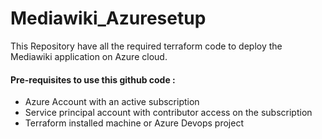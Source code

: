 # Mediawiki_Azuresetup
This Repository have all the required terraform code to deploy the Mediawiki application on Azure cloud.

#### Pre-requisites to use this github code :
- Azure Account with an active subscription
- Service principal account with contributor access on the subscription
- Terraform installed machine or Azure Devops project
